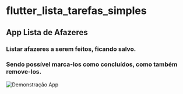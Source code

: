 # flutter_lista_tarefas_simples

## App Lista de Afazeres

### Listar afazeres a serem feitos, ficando salvo. 
### Sendo possível marca-los como concluídos, como também remove-los.

![Demonstração App](https://user-images.githubusercontent.com/98674448/164578772-25224664-e6ed-4058-a994-fe186b041b8a.gif)
